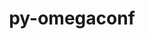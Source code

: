 ---
title: "py-omegaconf"
layout: cache
categories: [package, develop]
meta: {"versions": ["2.3.0"], "compilers": ["apple-clang@=15.0.0", "gcc@=11.3.0"], "oss": ["ubuntu22.04", "ventura"], "platforms": ["darwin", "linux"], "targets": ["aarch64", "x86_64_v3"], "stacks": ["ml-darwin-aarch64-mps", "ml-linux-x86_64-cpu", "ml-linux-x86_64-cuda", "root"], "num_specs": 16, "num_specs_by_stack": {"ml-darwin-aarch64-mps": 3, "root": 16, "ml-linux-x86_64-cuda": 13, "ml-linux-x86_64-cpu": 13}}
spec_details: [{"hash": "3cvg4kw2xdapujgigh2jiwkc7wn6vwho", "compiler": "apple-clang@=15.0.0", "versions": ["2.3.0"], "os": "ventura", "platform": "darwin", "target": "aarch64", "variants": ["build_system=python_pip"], "stacks": ["ml-darwin-aarch64-mps", "root"], "size": "-", "tarball": "https://binaries.spack.io/develop/build_cache/darwin-ventura-aarch64/apple-clang-15.0.0/py-omegaconf-2.3.0/darwin-ventura-aarch64-apple-clang-15.0.0-py-omegaconf-2.3.0-3cvg4kw2xdapujgigh2jiwkc7wn6vwho.spack"}, {"hash": "ml37ah4tx2m7vpzjftniiupgdu6cnmr5", "compiler": "apple-clang@=15.0.0", "versions": ["2.3.0"], "os": "ventura", "platform": "darwin", "target": "aarch64", "variants": ["build_system=python_pip"], "stacks": ["ml-darwin-aarch64-mps", "root"], "size": "-", "tarball": "https://binaries.spack.io/develop/build_cache/darwin-ventura-aarch64/apple-clang-15.0.0/py-omegaconf-2.3.0/darwin-ventura-aarch64-apple-clang-15.0.0-py-omegaconf-2.3.0-ml37ah4tx2m7vpzjftniiupgdu6cnmr5.spack"}, {"hash": "evfbtk2mkuz5viqy4lkohacuziolvwyc", "compiler": "apple-clang@=15.0.0", "versions": ["2.3.0"], "os": "ventura", "platform": "darwin", "target": "aarch64", "variants": ["build_system=python_pip"], "stacks": ["ml-darwin-aarch64-mps", "root"], "size": "-", "tarball": "https://binaries.spack.io/develop/build_cache/darwin-ventura-aarch64/apple-clang-15.0.0/py-omegaconf-2.3.0/darwin-ventura-aarch64-apple-clang-15.0.0-py-omegaconf-2.3.0-evfbtk2mkuz5viqy4lkohacuziolvwyc.spack"}, {"hash": "6zaw5nfywlpowqhxu3ot6qdl5h4qsxsa", "compiler": "gcc@=11.3.0", "versions": ["2.3.0"], "os": "ubuntu22.04", "platform": "linux", "target": "x86_64_v3", "variants": ["build_system=python_pip"], "stacks": ["ml-linux-x86_64-cuda", "ml-linux-x86_64-cpu", "root"], "size": "-", "tarball": "https://binaries.spack.io/develop/build_cache/linux-ubuntu22.04-x86_64_v3/gcc-11.3.0/py-omegaconf-2.3.0/linux-ubuntu22.04-x86_64_v3-gcc-11.3.0-py-omegaconf-2.3.0-6zaw5nfywlpowqhxu3ot6qdl5h4qsxsa.spack"}, {"hash": "py6dsnd2tjb2g4zyuhhzqvwmrtl5rnrp", "compiler": "gcc@=11.3.0", "versions": ["2.3.0"], "os": "ubuntu22.04", "platform": "linux", "target": "x86_64_v3", "variants": ["build_system=python_pip"], "stacks": ["ml-linux-x86_64-cuda", "ml-linux-x86_64-cpu", "root"], "size": "-", "tarball": "https://binaries.spack.io/develop/build_cache/linux-ubuntu22.04-x86_64_v3/gcc-11.3.0/py-omegaconf-2.3.0/linux-ubuntu22.04-x86_64_v3-gcc-11.3.0-py-omegaconf-2.3.0-py6dsnd2tjb2g4zyuhhzqvwmrtl5rnrp.spack"}, {"hash": "qisq7xjngeh44g4fzyqi7ozyagzdoym7", "compiler": "gcc@=11.3.0", "versions": ["2.3.0"], "os": "ubuntu22.04", "platform": "linux", "target": "x86_64_v3", "variants": ["build_system=python_pip"], "stacks": ["ml-linux-x86_64-cuda", "ml-linux-x86_64-cpu", "root"], "size": "-", "tarball": "https://binaries.spack.io/develop/build_cache/linux-ubuntu22.04-x86_64_v3/gcc-11.3.0/py-omegaconf-2.3.0/linux-ubuntu22.04-x86_64_v3-gcc-11.3.0-py-omegaconf-2.3.0-qisq7xjngeh44g4fzyqi7ozyagzdoym7.spack"}, {"hash": "5hjwyjckugjumqq7wvyvpfrlg4v3o4pi", "compiler": "gcc@=11.3.0", "versions": ["2.3.0"], "os": "ubuntu22.04", "platform": "linux", "target": "x86_64_v3", "variants": ["build_system=python_pip"], "stacks": ["ml-linux-x86_64-cuda", "ml-linux-x86_64-cpu", "root"], "size": "-", "tarball": "https://binaries.spack.io/develop/build_cache/linux-ubuntu22.04-x86_64_v3/gcc-11.3.0/py-omegaconf-2.3.0/linux-ubuntu22.04-x86_64_v3-gcc-11.3.0-py-omegaconf-2.3.0-5hjwyjckugjumqq7wvyvpfrlg4v3o4pi.spack"}, {"hash": "25rfgvdlvizro6szvhxpxq6jeomnjmvp", "compiler": "gcc@=11.3.0", "versions": ["2.3.0"], "os": "ubuntu22.04", "platform": "linux", "target": "x86_64_v3", "variants": ["build_system=python_pip"], "stacks": ["ml-linux-x86_64-cuda", "ml-linux-x86_64-cpu", "root"], "size": "-", "tarball": "https://binaries.spack.io/develop/build_cache/linux-ubuntu22.04-x86_64_v3/gcc-11.3.0/py-omegaconf-2.3.0/linux-ubuntu22.04-x86_64_v3-gcc-11.3.0-py-omegaconf-2.3.0-25rfgvdlvizro6szvhxpxq6jeomnjmvp.spack"}, {"hash": "o2gpzpthzza4klghtkorqngg7lfr5vnz", "compiler": "gcc@=11.3.0", "versions": ["2.3.0"], "os": "ubuntu22.04", "platform": "linux", "target": "x86_64_v3", "variants": ["build_system=python_pip"], "stacks": ["ml-linux-x86_64-cuda", "ml-linux-x86_64-cpu", "root"], "size": "-", "tarball": "https://binaries.spack.io/develop/build_cache/linux-ubuntu22.04-x86_64_v3/gcc-11.3.0/py-omegaconf-2.3.0/linux-ubuntu22.04-x86_64_v3-gcc-11.3.0-py-omegaconf-2.3.0-o2gpzpthzza4klghtkorqngg7lfr5vnz.spack"}, {"hash": "hnzawonvanwbxptvto4n4stegrepqxff", "compiler": "gcc@=11.3.0", "versions": ["2.3.0"], "os": "ubuntu22.04", "platform": "linux", "target": "x86_64_v3", "variants": ["build_system=python_pip"], "stacks": ["ml-linux-x86_64-cuda", "ml-linux-x86_64-cpu", "root"], "size": "-", "tarball": "https://binaries.spack.io/develop/build_cache/linux-ubuntu22.04-x86_64_v3/gcc-11.3.0/py-omegaconf-2.3.0/linux-ubuntu22.04-x86_64_v3-gcc-11.3.0-py-omegaconf-2.3.0-hnzawonvanwbxptvto4n4stegrepqxff.spack"}, {"hash": "erug25prx5wzvrlx7n3lnh4ccbkvfasi", "compiler": "gcc@=11.3.0", "versions": ["2.3.0"], "os": "ubuntu22.04", "platform": "linux", "target": "x86_64_v3", "variants": ["build_system=python_pip"], "stacks": ["ml-linux-x86_64-cuda", "ml-linux-x86_64-cpu", "root"], "size": "-", "tarball": "https://binaries.spack.io/develop/build_cache/linux-ubuntu22.04-x86_64_v3/gcc-11.3.0/py-omegaconf-2.3.0/linux-ubuntu22.04-x86_64_v3-gcc-11.3.0-py-omegaconf-2.3.0-erug25prx5wzvrlx7n3lnh4ccbkvfasi.spack"}, {"hash": "5y5urlxi6yahi3eugm54en2hlxkkfvso", "compiler": "gcc@=11.3.0", "versions": ["2.3.0"], "os": "ubuntu22.04", "platform": "linux", "target": "x86_64_v3", "variants": ["build_system=python_pip"], "stacks": ["ml-linux-x86_64-cuda", "ml-linux-x86_64-cpu", "root"], "size": "-", "tarball": "https://binaries.spack.io/develop/build_cache/linux-ubuntu22.04-x86_64_v3/gcc-11.3.0/py-omegaconf-2.3.0/linux-ubuntu22.04-x86_64_v3-gcc-11.3.0-py-omegaconf-2.3.0-5y5urlxi6yahi3eugm54en2hlxkkfvso.spack"}, {"hash": "a3iftmeywxqpb2nmlgvzt3c5kkhtb3jv", "compiler": "gcc@=11.3.0", "versions": ["2.3.0"], "os": "ubuntu22.04", "platform": "linux", "target": "x86_64_v3", "variants": ["build_system=python_pip"], "stacks": ["ml-linux-x86_64-cuda", "ml-linux-x86_64-cpu", "root"], "size": "-", "tarball": "https://binaries.spack.io/develop/build_cache/linux-ubuntu22.04-x86_64_v3/gcc-11.3.0/py-omegaconf-2.3.0/linux-ubuntu22.04-x86_64_v3-gcc-11.3.0-py-omegaconf-2.3.0-a3iftmeywxqpb2nmlgvzt3c5kkhtb3jv.spack"}, {"hash": "c4hgfmvxh7ckhtemmrxpmsmtaltgx6rz", "compiler": "gcc@=11.3.0", "versions": ["2.3.0"], "os": "ubuntu22.04", "platform": "linux", "target": "x86_64_v3", "variants": ["build_system=python_pip"], "stacks": ["ml-linux-x86_64-cuda", "ml-linux-x86_64-cpu", "root"], "size": "-", "tarball": "https://binaries.spack.io/develop/build_cache/linux-ubuntu22.04-x86_64_v3/gcc-11.3.0/py-omegaconf-2.3.0/linux-ubuntu22.04-x86_64_v3-gcc-11.3.0-py-omegaconf-2.3.0-c4hgfmvxh7ckhtemmrxpmsmtaltgx6rz.spack"}, {"hash": "a7gdkgijlvho5o6zhs6mevhiaxzieiew", "compiler": "gcc@=11.3.0", "versions": ["2.3.0"], "os": "ubuntu22.04", "platform": "linux", "target": "x86_64_v3", "variants": ["build_system=python_pip"], "stacks": ["ml-linux-x86_64-cuda", "ml-linux-x86_64-cpu", "root"], "size": "-", "tarball": "https://binaries.spack.io/develop/build_cache/linux-ubuntu22.04-x86_64_v3/gcc-11.3.0/py-omegaconf-2.3.0/linux-ubuntu22.04-x86_64_v3-gcc-11.3.0-py-omegaconf-2.3.0-a7gdkgijlvho5o6zhs6mevhiaxzieiew.spack"}, {"hash": "ysha4iwyfwtbu2x6pschganbkxx76kjn", "compiler": "gcc@=11.3.0", "versions": ["2.3.0"], "os": "ubuntu22.04", "platform": "linux", "target": "x86_64_v3", "variants": ["build_system=python_pip"], "stacks": ["ml-linux-x86_64-cuda", "ml-linux-x86_64-cpu", "root"], "size": "-", "tarball": "https://binaries.spack.io/develop/build_cache/linux-ubuntu22.04-x86_64_v3/gcc-11.3.0/py-omegaconf-2.3.0/linux-ubuntu22.04-x86_64_v3-gcc-11.3.0-py-omegaconf-2.3.0-ysha4iwyfwtbu2x6pschganbkxx76kjn.spack"}]
---